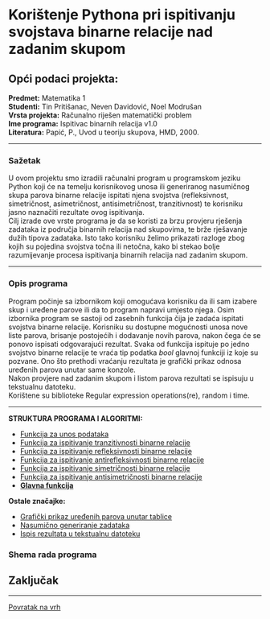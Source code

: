 # Korištenje Pythona pri ispitivanju svojstava binarne relacije nad zadanim skupom
<a id="top"></a>
## Opći podaci projekta:
**Predmet:** Matematika 1  
**Studenti:** Tin Pritišanac, Neven Davidović, Noel Modrušan  
**Vrsta projekta:** Računalno riješen matematički problem  
**Ime programa:** Ispitivac binarnih relacija v1.0  
**Literatura:** Papić, P., Uvod u teoriju skupova, HMD, 2000.  

_____________________________________________________________________________
### Sažetak

U ovom projektu smo izradili računalni program u programskom jeziku Python koji će na temelju korisnikovog unosa ili generiranog nasumičnog skupa parova binarne relacije  ispitati njena svojstva (refleksivnost, simetričnost, asimetričnost, antisimetričnost, tranzitivnost) te korisniku jasno naznačiti rezultate ovog ispitivanja.  
Cilj izrade ove vrste programa je da se koristi za brzu provjeru rješenja zadataka iz područja binarnih relacija nad skupovima, te brže rješavanje dužih tipova zadataka. Isto tako korisniku želimo prikazati razloge zbog kojih su pojedina svojstva točna ili netočna, kako bi stekao bolje razumijevanje procesa ispitivanja binarnih relacija nad zadanim skupom. 

_____________________________________________________________________________

### Opis programa

Program počinje sa izbornikom koji omogućava korisniku da ili sam izabere skup i uređene parove ili da to program napravi umjesto njega.
Osim izbornika program se sastoji od zasebnih funkcija čija je zadaća ispitati svojstva binarne relacije. Korisniku su dostupne mogućnosti unosa nove liste parova, brisanje postojećih i dodavanje novih parova, nakon čega će se ponovo ispisati odgovarajući rezultat. 
Svaka od funkcija ispituje po jedno svojstvo binarne relacije te vraća tip podatka *bool* glavnoj funkciji iz koje su pozvane.   Ono što prethodi vraćanju rezultata je grafički prikaz odnosa uređenih parova unutar same konzole.  
Nakon provjere nad zadanim skupom i listom parova rezultati se ispisuju u tekstualnu datoteku.  
Korištene su biblioteke Regular expression operations(re), random i time. 

_____________________________________________________________________________
**STRUKTURA PROGRAMA I ALGORITMI:**  
 - [Funkcija za unos podataka](Funkcije/UnosPodataka.md)  
 - [Funkcija za ispitivanje tranzitivnosti binarne relacije](Funkcije/Tranzitivnost.md)    
 - [Funkcija za ispitivanje refleksivnosti binarne relacije](Funkcije/Refleksivnost.md)  
 - [Funkcija za ispitivanje antirefleksivnosti binarne relacije](Funkcije/Antirefleksivnost.md)  
 - [Funkcija za ispitivanje simetričnosti binarne relacije](Funkcije/Simetričnost.md)    
 - [Funkcija za ispitivanje antisimetričnosti binarne relacije](Funkcije/Antisimetričnost.md)  
 - [**Glavna funkcija**](Funkcije/GlavnaFunkcija.md) 


**Ostale značajke:**
- [Grafički prikaz uređenih parova unutar tablice](Features/GrafickiPrikaz.md)
- [Nasumično generiranje zadataka](Features/RandomGeneriranje.md)
- [Ispis rezultata u tekstualnu datoteku](IspisRezultata.md)


### Shema rada programa



## Zaključak

---

<a href="#top">Povratak na vrh</a>



